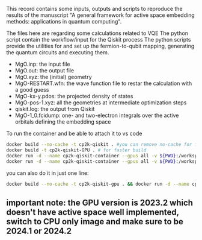 This record contains some inputs, outputs and scripts to reproduce the results of the manuscript "A general framework for active space embedding methods: applications in quantum computing".

The files here are regarding some calculations related to VQE
The python script contain the workflow/input for the Qiskit process 
The python scripts provide the utilities for and set up the fermion-to-qubit mapping, generating the quantum circuits and executing them.

- MgO.inp: the input file
- MgO.out: the output file
- MgO.xyz: the (initial) geometry
- MgO-RESTART.wfn: the wave function file to restar the calculation with a good guess
- MgO-kx-y.pdos: the projected density of states
- MgO-pos-1.xyz: all the geometries at intermediate optimization steps
- qiskit.log: the output from Qiskit
- MgO-1_0.fcidump: one- and two-electron integrals over the active orbitals defining the embedding space


To run the container and be able to attach it to vs code
```sh
docker build --no-cache -t cp2k-qiskit . #you can remove no-cache for faster execution
docker build -t cp2k-qiskit-GPU . # for faster build
docker run -d --name cp2k-qiskit-container --gpus all -v ${PWD}:/workspace cp2k-qiskit ./run_experiment.sh
docker run -d --name cp2k-qiskit-container --gpus all -v ${PWD}:/workspace cp2k-qiskit #if you want to attach it to vs code
```

you can also do it in just one line:
```sh
docker build --no-cache -t cp2k-qiskit-gpu . && docker run -d --name cp2k-qiskit-gpu-container --gpus all -v ${PWD}:/workspace cp2k-qiskit-gpu
```

## important note: the GPU version is 2023.2 which doesn't have active space well implemented, switch to CPU only image and make sure to be 2024.1 or 2024.2